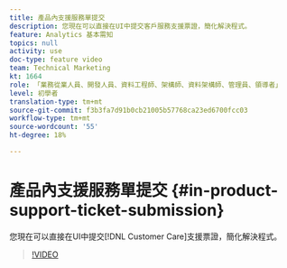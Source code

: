 ```yaml
---
title: 產品內支援服務單提交
description: 您現在可以直接在UI中提交客戶服務支援票證，簡化解決程式。
feature: Analytics 基本需知
topics: null
activity: use
doc-type: feature video
team: Technical Marketing
kt: 1664
role: 「業務從業人員、開發人員、資料工程師、架構師、資料架構師、管理員、領導者」
level: 初學者
translation-type: tm+mt
source-git-commit: f3b3fa7d91b0cb21005b57768ca23ed6700fcc03
workflow-type: tm+mt
source-wordcount: '55'
ht-degree: 18%

---
```



# 產品內支援服務單提交 {#in-product-support-ticket-submission}

您現在可以直接在UI中提交[!DNL Customer Care]支援票證，簡化解決程式。

>[!VIDEO](https://video.tv.adobe.com/v/23133/?quality=12)
